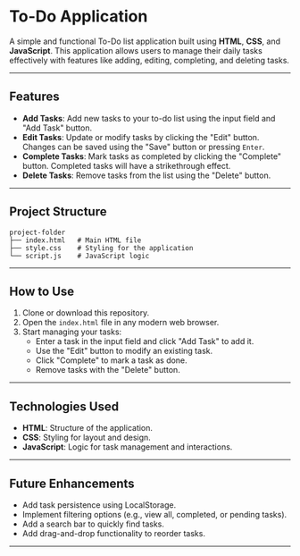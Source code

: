 # To-Do Application

A simple and functional To-Do list application built using **HTML**, **CSS**, and **JavaScript**. This application allows users to manage their daily tasks effectively with features like adding, editing, completing, and deleting tasks.

---

## Features

- **Add Tasks**: Add new tasks to your to-do list using the input field and "Add Task" button.
- **Edit Tasks**: Update or modify tasks by clicking the "Edit" button. Changes can be saved using the "Save" button or pressing `Enter`.
- **Complete Tasks**: Mark tasks as completed by clicking the "Complete" button. Completed tasks will have a strikethrough effect.
- **Delete Tasks**: Remove tasks from the list using the "Delete" button.

---

## Project Structure

```
project-folder
├── index.html   # Main HTML file
├── style.css    # Styling for the application
└── script.js    # JavaScript logic
```

---

## How to Use

1. Clone or download this repository.
2. Open the `index.html` file in any modern web browser.
3. Start managing your tasks:
   - Enter a task in the input field and click "Add Task" to add it.
   - Use the "Edit" button to modify an existing task.
   - Click "Complete" to mark a task as done.
   - Remove tasks with the "Delete" button.

---


## Technologies Used

- **HTML**: Structure of the application.
- **CSS**: Styling for layout and design.
- **JavaScript**: Logic for task management and interactions.

---

## Future Enhancements

- Add task persistence using LocalStorage.
- Implement filtering options (e.g., view all, completed, or pending tasks).
- Add a search bar to quickly find tasks.
- Add drag-and-drop functionality to reorder tasks.

---
